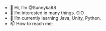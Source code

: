 - 👋 Hi, I’m @Sunnyka98
- 👀 I’m interested in many things. O.O
- 🌱 I’m currently learning Java, Unity, Python.
- 📫 How to reach me: 

<!---
Sunnyka98/Sunnyka98 is a ✨ special ✨ repository because its `README.md` (this file) appears on your GitHub profile.
You can click the Preview link to take a look at your changes.
--->
